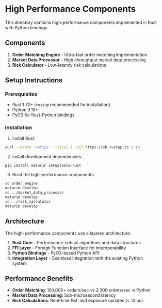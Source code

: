 # High Performance Components

This directory contains high-performance components implemented in Rust with Python bindings.

## Components

1. **Order Matching Engine** - Ultra-fast order matching implementation
2. **Market Data Processor** - High-throughput market data processing
3. **Risk Calculator** - Low-latency risk calculations

## Setup Instructions

### Prerequisites

- Rust 1.70+ (`rustup` recommended for installation)
- Python 3.10+
- PyO3 for Rust-Python bindings

### Installation

1. Install Rust:
```bash
curl --proto '=https' --tlsv1.2 -sSf https://sh.rustup.rs | sh
```

2. Install development dependencies:
```bash
pip install maturin setuptools-rust
```

3. Build the high-performance components:
```bash
cd order_engine
maturin develop
cd ../market_data_processor
maturin develop
cd ../risk_calculator
maturin develop
```

## Architecture

The high-performance components use a layered architecture:

1. **Rust Core** - Performance-critical algorithms and data structures
2. **FFI Layer** - Foreign Function Interface for interoperability
3. **Python Bindings** - PyO3-based Python API
4. **Integration Layer** - Seamless integration with the existing Python system

## Performance Benefits

- **Order Matching**: 100,000+ orders/sec vs 2,000 orders/sec in Python
- **Market Data Processing**: Sub-microsecond latency
- **Risk Calculations**: Real-time P&L and exposure updates (< 10 μs) 